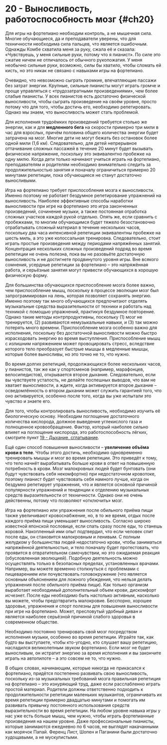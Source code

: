 # 20 - Выносливость, работоспособность мозг {#ch20}

Для игры на фортепиано необходим контроль, а не мышечная сила. Многие обучающиеся, да и преподаватели уверены, что для техничности необходима сила пальцев, что является ошибочным. Однажды Комбе схватила меня за руку, сжала её и сказала: «Чувствуешь, у меня сильные руки, потому что я пианист». По силе это сжатие ничем не отличалось от обычного рукопожатия. У меня необычно сильные руки, возможно, силы бы хватило, чтобы сломать ей кисть, но это никак не связано с навыками игры на фортепиано.

Очевидно, что невозможно сыграть громкие, впечатляющие пассажи без затрат энергии. Крупные, сильные пианисты могут играть громче и проще управляться с «трудозатратными произведениями», чем более слабые пианисты. У всех пианистов есть достаточно физической выносливости, чтобы сыграть произведение на своём уровне, просто потому что для того, чтобы достичь его, необходимо репетировать. Однако мы знаем, что выносливость может стать проблемой.

Для исполнения трудоёмких произведений требуется столько же энергии, как и для **медленного бега** на скорости примерно три мили в час для взрослых, причём половина общего количества энергии будет затрачена на мозг. Многие дети не могут бежать без остановок более одной мили (1,6 км). Следовательно, для детей непрерывное оттачивание сложных пассажей в течение 20 минут будет вызывать физическое напряжение, поскольку это эквивалентно пробежке на одну милю. Когда дети только начинают учиться играть на фортепиано, преподавателям и родителям необходимо внимательно следить за продолжительностью занятия и поначалу ограничиться примерно 20 минутами репетиции, пока обучающиеся не станут достаточно выносливыми.

Игра на фортепиано требует приспособления мозга к выносливости. Именно поэтому не работает бездумное репетирование упражнений на выносливость. Наиболее эффективные способы наработки выносливости при игре на фортепиано это игра законченных произведений, сочинение музыки, а также постоянная отработка сложных участков каждой рукой отдельно. Опять же, если сравнить с пробежками, то многим обучающимся будет тяжело безостановочно отрабатывать сложный материал в течение нескольких часов, поскольку два часа интенсивной репетиции эквивалентны пробежке на шесть миль, а это уже колоссальная тренировка. Следовательно, стоит играть простые произведения между периодами напряжённых занятий. Концентрация нескольких сложных произведений подряд во время репетиции не очень полезна, пока вы не разовьёте достаточную выносливость и не достигнете продвинутого уровня игры. Вне всякого сомнения, усердные репетиции за фортепиано – это напряжённая работа, и серьёзные занятия могут привести обучающихся в хорошую физическую форму.

Для большинства обучающихся приспособление мозга более важно, чем приспособление мышц, поскольку в процессе эволюции мозг был запрограммирован на лень, которая позволяет сохранять энергию. Именно поэтому так много обучающихся предпочитают отделять музыкальные средства выразительности от техники и работать над техникой с помощью упражнений, практикуя бездумное повторение. Однако такие методы контрпродуктивны, поскольку (1) мозг не тренируется, (2) развиваются немузыкальные навыки, и (3) так можно потерять много времени. Приспособление мозга особенно важно для исполнения, поскольку без достаточной выносливости можно быстро израсходовать энергию во время выступления. Приспособление мышц с излишним напряжением может провоцировать стресс, вследствие которого тело преобразует быстрые мышцы в медленные мышцы, которые более выносливы, но это точно не то, что нужно.

Во время долгих репетиций, продолжающихся более нескольких часов, у пианистов, так же как у спортсменов (например, марафонцев, велосипедистов), открывается второе дыхание. Следовательно, если вы чувствуете усталость, не делайте поспешных выводов, что вам не хватает выносливости, а ждите, когда активируется второе дыхание – осведомлённость о втором дыхании может служить гарантией того, что оно активируется, особенно после того, когда вы уже испытали это чувство и знаете его.

Для того, чтобы контролировать выносливость, необходимо изучить её биологическую основу. Необходим поглощение достаточного количества кислорода, должное выведение углекислого газа и полноценное кровообращение. Фактор, который наиболее сильно влияет на поглощение кислорода, это работоспособность лёгких, смотрите пункт [19 - Дыхание, сглатывание](#ch19).

Ещё один способ повышения выносливости – **увеличение объёма крови в теле**. Чтобы этого достичь, необходимо одновременно тренировать мышцы и мозг во время репетиции. Это приведёт к тому, что тело начнёт вырабатывать больше крови в ответ на повышенную потребность в крови. Мозг малокровных людей будет бунтовать (они будут чувствовать себя некомфортно) при недостаточном кровотоке, поэтому пианист будет чувствовать себя намного лучше, когда он бездумно репетирует упражнения, что и является основной причиной популярности упражнений и тенденции к отделению музыкальных средств выразительности от техничности. Однако они не очень действенны, потому что позволяют «отключить» мозг.

Игра на фортепиано или упражнения после обильного приёма пищи также увеличивают кровоснабжение, но, в то же время, отдых после каждого приёма пищи уменьшает выносливость. Согласно широко известной японской пословице, если спать сразу после еды, то станешь коровой. Накопленный ими опыт подтвердил, что если человек спит после еды, он становится малокровным и ленивым. С полным желудком у большинства людей недостаточно крови, чтобы заниматься напряжённой деятельностью, и тело поначалу будет протестовать, что проявится в отвратительном самочувствии, но это ожидаемая реакция (обусловленная эволюцией). Подобную деятельность можно осуществлять только в безопасных пределах, установленных врачами. Например, вы можете временно столкнуться с проблемами с пищеварением или почувствовать головокружение (что является основным объяснением для ложного убеждения, что нельзя делать упражнения после обильного приёма пищи). Как только организм выработает необходимый дополнительный объем крови, дискомфорт исчезнет. После еды необходимо быть настолько активным, насколько вы можете, чтобы предотвратить малокровие. Бесспорно, хорошее здоровье, упражнения и спорт полезны для повышения выносливости при игре на фортепиано. Может, пресловутый удобный диван и является наиболее серьёзной причиной слабого здоровья в современном обществе.

Необходимо постоянно тренировать свой мозг посредством исполнения музыки, особенно во время репетиции. Играйте так, как будто вы выступаете, чтобы кто-угодно, кто слушает вашу репетицию, насладился великолепным звуком фортепиано. Если мозг не будет выносливым, он истратит энергию за время исполнения и вы закончите играть на автопилоте – а это совсем не то, что нужно.

В общих словах, начинающим, которые никогда не прикасался к фортепиано, придётся постепенно развивать свою выносливость, поскольку из-за музыкальных требований мозга правильная репетиция на фортепиано – это изнуряющий труд, даже если расслабленно играть простой материал. Родители должны ответственно подходить к продолжительности репетиции маленьких музыкантов, ограничивать их время репетиции примерно двадцатью минутами и помогать им развивать привычку постоянного использования средств выразительности во время репетиции. На любом уровне навыка игры у нас уже есть больше мышц, чем нужно, чтобы играть фортепианные произведения на нашем уровне. Даже профессиональные пианисты, которые занимаются ежедневно по 6 часов, не выглядят накачанными как морячок Папай. Ференц Лист, Шопен и Паганини были достаточно худощавыми, а не мускулистыми.
